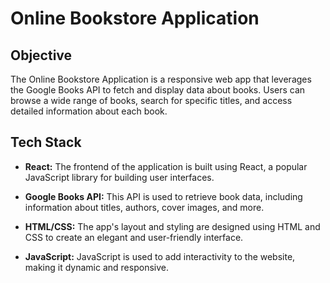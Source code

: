 # Online Bookstore Application

## Objective

The Online Bookstore Application is a responsive web app that leverages the Google Books API to fetch and display data about books. Users can browse a wide range of books, search for specific titles, and access detailed information about each book.

## Tech Stack

- **React:** The frontend of the application is built using React, a popular JavaScript library for building user interfaces.

- **Google Books API:** This API is used to retrieve book data, including information about titles, authors, cover images, and more.

- **HTML/CSS:** The app's layout and styling are designed using HTML and CSS to create an elegant and user-friendly interface.

- **JavaScript:** JavaScript is used to add interactivity to the website, making it dynamic and responsive.

